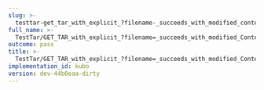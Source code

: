 ```yaml
---
slug: >-
  testtar-get_tar_with_explicit_?filename-_succeeds_with_modified_content-disposition_header
full_name: >-
  TestTar/GET_TAR_with_explicit_?filename=_succeeds_with_modified_Content-Disposition_header
outcome: pass
title: >-
  TestTar/GET_TAR_with_explicit_?filename=_succeeds_with_modified_Content-Disposition_header
implementation_id: kubo
version: dev-44b0eaa-dirty
---
```


